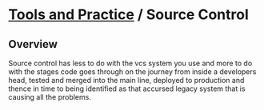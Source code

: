 # [Tools and Practice](../README.md) / Source Control

## Overview

Source control has less to do with the vcs system you use and more to do with the stages code goes through on the journey from inside a developers head, tested and merged into the main line, deployed to production and thence in time to being identified as that accursed legacy system that is causing all the problems.

<!---
## Contents

* [Branch Management](./branches.md)
* [Pull Requests and Code reviews](./prs.md)

--->
